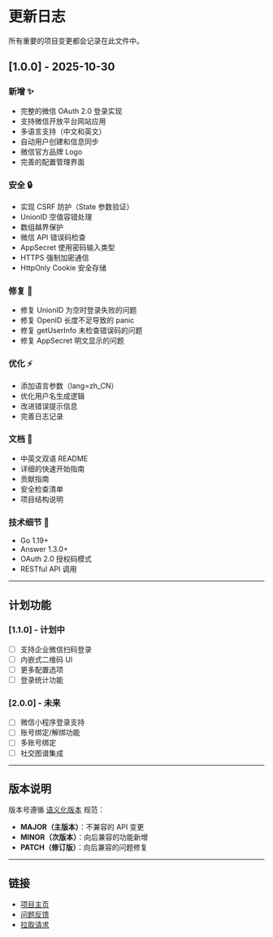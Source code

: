 # 更新日志

所有重要的项目变更都会记录在此文件中。

## [1.0.0] - 2025-10-30

### 新增 ✨
- 完整的微信 OAuth 2.0 登录实现
- 支持微信开放平台网站应用
- 多语言支持（中文和英文）
- 自动用户创建和信息同步
- 微信官方品牌 Logo
- 完善的配置管理界面

### 安全 🔒
- 实现 CSRF 防护（State 参数验证）
- UnionID 空值容错处理
- 数组越界保护
- 微信 API 错误码检查
- AppSecret 使用密码输入类型
- HTTPS 强制加密通信
- HttpOnly Cookie 安全存储

### 修复 🐛
- 修复 UnionID 为空时登录失败的问题
- 修复 OpenID 长度不足导致的 panic
- 修复 getUserInfo 未检查错误码的问题
- 修复 AppSecret 明文显示的问题

### 优化 ⚡
- 添加语言参数（lang=zh_CN）
- 优化用户名生成逻辑
- 改进错误提示信息
- 完善日志记录

### 文档 📖
- 中英文双语 README
- 详细的快速开始指南
- 贡献指南
- 安全检查清单
- 项目结构说明

### 技术细节 🔧
- Go 1.19+
- Answer 1.3.0+
- OAuth 2.0 授权码模式
- RESTful API 调用

---

## 计划功能

### [1.1.0] - 计划中
- [ ] 支持企业微信扫码登录
- [ ] 内嵌式二维码 UI
- [ ] 更多配置选项
- [ ] 登录统计功能

### [2.0.0] - 未来
- [ ] 微信小程序登录支持
- [ ] 账号绑定/解绑功能
- [ ] 多账号绑定
- [ ] 社交图谱集成

---

## 版本说明

版本号遵循 [语义化版本](https://semver.org/lang/zh-CN/) 规范：

- **MAJOR（主版本）**：不兼容的 API 变更
- **MINOR（次版本）**：向后兼容的功能新增
- **PATCH（修订版）**：向后兼容的问题修复

---

## 链接

- [项目主页](https://github.com/starvpn/answer-user-wxcom)
- [问题反馈](https://github.com/starvpn/answer-user-wxcom/issues)
- [拉取请求](https://github.com/starvpn/answer-user-wxcom/pulls)
